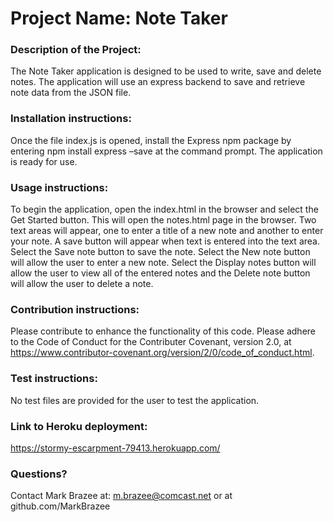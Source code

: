 
# Project Name: Note Taker

### Description of the Project: 

The Note Taker application is designed to be used to write, save and delete notes. The application will use an express backend to save and retrieve note data from the JSON file.

### Installation instructions: 

Once the file index.js is opened, install the Express npm package by entering npm install express –save at the command prompt. The application is ready for use.

### Usage instructions: 

To begin the application, open the index.html in the browser and select the Get Started button. This will open the notes.html page in the browser. Two text areas will appear, one to enter a title of a new note and another to enter your note. A save button will appear when text is entered into the text area. Select the Save note button to save the note. Select the New note button will allow the user to enter a new note. Select the Display notes button will allow the user to view all of the entered notes and the Delete note button will allow the user to delete a note.

### Contribution instructions: 

Please contribute to enhance the functionality of this code. Please adhere to the Code of Conduct for the Contributer Covenant, version 2.0, at https://www.contributor-covenant.org/version/2/0/code_of_conduct.html.

### Test instructions: 

No test files are provided for the user to test the application.

### Link to Heroku deployment:

https://stormy-escarpment-79413.herokuapp.com/

### Questions? 

Contact Mark Brazee at: m.brazee@comcast.net or at github.com/MarkBrazee

